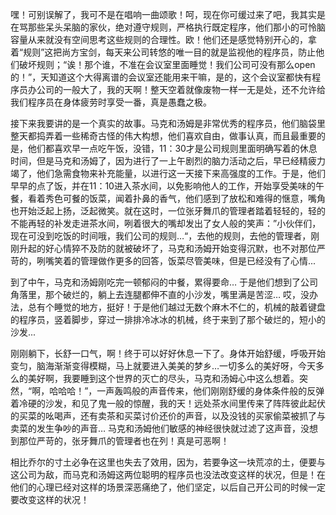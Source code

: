 嘿！可别误解了，我可不是在唱响一曲颂歌！呵，现在你可缓过来了吧，我其实是在骂那些呆头呆脑的家伙，绝对遵守规则，严格执行既定程序，他们那小的可怜脑容量从来就没有空间思考这些规则的合理性。欧！他们还是感觉特别开心的，拿着“规则”这把尚方宝剑，每天来公司转悠的唯一目的就是监视他的程序员，防止他们破坏规则；“诶！那个谁，不准在会议室里面睡觉！我们公司可没有那么open的！”，天知道这个大得离谱的会议室还能用来干嘛，是的，这个会议室都快有程序员办公司的一般大了，我的天啊！整天空着就像废物一样一无是处，还不允许给我们程序员在身体疲劳时享受一番，真是愚蠢之极。

接下来我要讲的是一个真实的故事。马克和汤姆是非常优秀的程序员，他们脑袋里整天都捣弄着一些稀奇古怪的伟大构想，他们喜欢自由，做事认真，而且最重要的是，他们都喜欢早一点吃午饭，没错，11：30才是公司规则里面明确写着的休息时间，但是马克和汤姆了，因为进行了一上午剧烈的脑力活动之后，早已经精疲力竭了，他们急需食物来补充能量，以进行这一天接下来高强度的工作。于是，他们早早的点了饭，并在11：10进入茶水间，以免影响他人的工作，开始享受美味的午餐，看着秀色可餐的饭菜，闻着扑鼻的香气，他们感到了放松和难得的惬意，嘴角也开始泛起上扬，泛起微笑。就在这时，一位张牙舞爪的管理者踏着轻轻的，轻的不能再轻的补发走进茶水间，咧着很大的嘴却发出了女人般的笑声：”小伙伴们，现在可没到吃饭的时间哦，我们公司的规则…“，去他的规则，去他的管理者，刚刚升起的好心情猝不及防的就被破坏了，马克和汤姆开始变得沉默，也不对那位严苛的，咧嘴笑着的管理做作更多的回答，饭菜尽管美味，但是已经没有了心情...



到了中午，马克和汤姆刚吃完一顿郁闷的中餐，累得要命… 于是他们想到了公司角落里，那个破烂的，躺上去连腿都伸不直的小沙发，嘴里满是苦涩… 哎，没办法，总有个睡觉的地方，挺好！于是他们越过无数个麻木不仁的，机械的敲着键盘的程序员，竖着脚步，穿过一排排冷冰冰的机械，终于来到了那个破烂的，短小的沙发...



刚刚躺下，长舒一口气，啊！终于可以好好休息一下了。身体开始舒缓，呼吸开始变匀，脑海渐渐变得模糊，马上就要进入美美的梦乡…一切多么的美好呀，今天多么的美好啊，我要睡到这个世界的灭亡的尽头，马克和汤姆心中这么想着。突然，“啊，哈哈哈！”，一声轰鸣般的声音传来，他们刚刚舒缓的身体条件般的反弹着冷硬的沙发，和见了鬼一般的惊醒，我的天！远处茶水间里传来了阵阵彼此起伏的买菜的吆喝声，还有卖茶和买菜讨价还价的声音，以及没钱的买家偷菜被抓了与卖菜的发生争吵的声音… 马克和汤姆他们敏感的神经很快就过滤了这声音，没想到那位严苛的，张牙舞爪的管理者也在列！真是可恶啊！



相比乔尔的寸土必争在这里也失去了效用，因为，若要争这一块荒凉的土，便要与这公司为敌，而马克和汤姆这两位聪明的程序员也没法改变这样的状况，但是！在他们的心理已经对这样的场景深恶痛绝了，他们坚定，以后自己开公司的时候一定要改变这样的状况！

